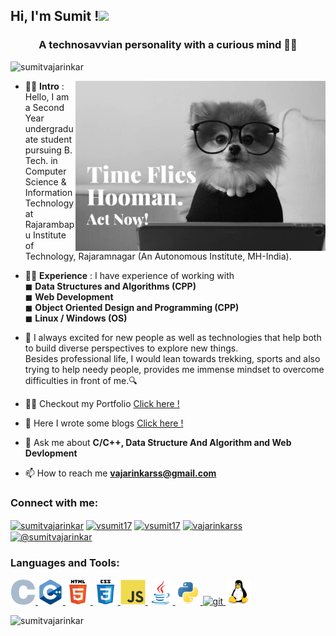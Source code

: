<h2><a id="user-content" class="anchor" aria-hidden="true" href="#hi"></a> Hi, I'm Sumit !<img
            src="https://media4.giphy.com/media/ujrj9aoOdNvXO/200w.webp?cid=ecf05e47jrjwamzhe80kct51tclqqo69iwnxhjkyh7syb2of&rid=200w.webp"
            width="100" data-canonical-src="https://media.giphy.com/media/mGcNjsfWAjY5AEZNw6/giphy.gif"
            style="max-width:100%;"></a></h2>
<h3 align="center">A technosavvian personality with a curious mind 👨‍💻</h3>

<p align="left"> <img
        src="https://komarev.com/ghpvc/?username=sumitvajarinkar&label=Profile%20views&color=129e00&style=plastic"
        alt="sumitvajarinkar" /> </p>
<img align="right" width="400" src="dog_coder.jpg">

- 👨‍🎓 **Intro** : Hello, I am a Second Year undergraduate student pursuing B. Tech. in Computer Science & Information Technology at Rajarambapu Institute of Technology, Rajaramnagar (An Autonomous Institute, MH-India).

- 👨‍💻 **Experience** : I have experience of working with <br>
◼ **Data Structures and Algorithms (CPP)** <br>
◼ **Web Development**<br>
◼ **Object Oriented Design and Programming (CPP)**<br>
◼ **Linux / Windows (OS)**<br>

- 🎯  I always excited for new people as well as technologies that help both to build diverse perspectives to explore new things.<br>
       Besides professional life, I would lean towards trekking, sports and also trying to help needy people, provides me immense 
        mindset to overcome difficulties in front of me.🔍

- 👨‍💻 Checkout my Portfolio
<a href="https://sumitvajarinkar.github.io/Portfolio/" target="_blank">Click here !</a>

- 📝 Here I wrote some blogs <a href="https://medium.com/@sumitvajarinkar" target="_blank">Click here !</a>

- 💬 Ask me about **C/C++, Data Structure And Algorithm and Web Devlopment**

- 📫 How to reach me **vajarinkarss@gmail.com**

<h3 align="left">Connect with me:</h3>
<p align="left">
    <a href="https://linkedin.com/in/sumitvajarinkar" target="_blank"><img align="center"
            src="https://cdn.jsdelivr.net/npm/simple-icons@3.0.1/icons/linkedin.svg" alt="sumitvajarinkar" height="30"
            width="40" /></a>
    <a href="https://auth.geeksforgeeks.org/user/vsumit17" target="_blank"><img align="center"
            src="https://cdn.jsdelivr.net/npm/simple-icons@3.0.1/icons/geeksforgeeks.svg" alt="vsumit17" height="30"
            width="40" /></a>
    <a href="https://www.hackerrank.com/vsumit17" target="_blank"><img align="center"
            src="https://cdn.jsdelivr.net/npm/simple-icons@3.0.1/icons/hackerrank.svg" alt="vsumit17" height="30"
            width="40" /></a>
    <a href="https://www.leetcode.com/vajarinkarss" target="_blank"><img align="center"
            src="https://cdn.jsdelivr.net/npm/simple-icons@3.0.1/icons/leetcode.svg" alt="vajarinkarss" height="30"
            width="40" /></a>
    <a href="https://medium.com/@sumitvajarinkar" target="_blank"><img align="center"
            src="https://cdn.jsdelivr.net/npm/simple-icons@3.0.1/icons/medium.svg" alt="@sumitvajarinkar" height="30"
            width="40" /></a>
    
</p>

<h3 align="left">Languages and Tools:</h3>
<p align="left">
    <a href="https://www.cprogramming.com/" target="_blank"> <img
            src="https://raw.githubusercontent.com/devicons/devicon/master/icons/c/c-original.svg" alt="c" width="40"
            height="40" /> </a>
    <a href="https://www.w3schools.com/cpp/" target="_blank">
        <img src="https://raw.githubusercontent.com/devicons/devicon/master/icons/cplusplus/cplusplus-original.svg"
            alt="cplusplus" width="40" height="40" /> </a>
    <a href="https://www.w3.org/html/" target="_blank"> <img
            src="https://raw.githubusercontent.com/devicons/devicon/master/icons/html5/html5-original-wordmark.svg"
            alt="html5" width="40" height="40" /> </a>
    <a href="https://www.w3schools.com/css/" target="_blank">
        <img src="https://raw.githubusercontent.com/devicons/devicon/master/icons/css3/css3-original-wordmark.svg"
            alt="css3" width="40" height="40" /> </a>
    <a href="https://developer.mozilla.org/en-US/docs/Web/JavaScript" target="_blank"> <img
            src="https://raw.githubusercontent.com/devicons/devicon/master/icons/javascript/javascript-original.svg"
            alt="javascript" width="40" height="40" /> </a>
    <a href="https://www.java.com" target="_blank"> <img
            src="https://raw.githubusercontent.com/devicons/devicon/master/icons/java/java-original.svg" alt="java"
            width="40" height="40" /> </a>
    <a href="https://www.python.org" target="_blank"> <img
            src="https://raw.githubusercontent.com/devicons/devicon/master/icons/python/python-original.svg"
            alt="python" width="40" height="40" /> </a>
    <a href="https://git-scm.com/" target="_blank"> <img
            src="https://www.vectorlogo.zone/logos/git-scm/git-scm-icon.svg" alt="git" width="40" height="40" /> </a>
    <a href="https://www.linux.org/" target="_blank"> <img
            src="https://raw.githubusercontent.com/devicons/devicon/master/icons/linux/linux-original.svg" alt="linux"
            width="40" height="40" /> </a>
</p>

<p><img align="left"
        src="https://github-readme-stats.vercel.app/api/top-langs?username=sumitvajarinkar&show_icons=true&locale=en&layout=compact"
        alt="sumitvajarinkar" /></p>

